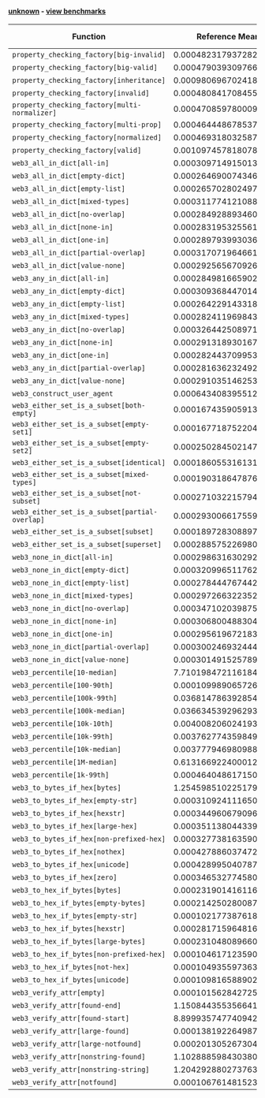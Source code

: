 #### [unknown](https://github.com/BobTheBuidler/faster-web3.py/blob/master/unknown) - [view benchmarks](https://github.com/BobTheBuidler/faster-web3.py/blob/master/unknown)

| Function | Reference Mean | Faster Mean | % Change | Speedup (%) | x Faster | Faster |
|----------|---------------|-------------|----------|-------------|----------|--------|
| `property_checking_factory[big-invalid]` | 0.000482317937282528 | 0.0004703547217937889 | 2.48% | 2.54% | 1.03x | ✅ |
| `property_checking_factory[big-valid]` | 0.00047903930976644915 | 0.0004690698568322471 | 2.08% | 2.13% | 1.02x | ✅ |
| `property_checking_factory[inheritance]` | 0.0009806967024183779 | 0.000978060372983439 | 0.27% | 0.27% | 1.00x | ✅ |
| `property_checking_factory[invalid]` | 0.00048084170845590063 | 0.000484211229762467 | -0.70% | -0.70% | 0.99x | ❌ |
| `property_checking_factory[multi-normalizer]` | 0.0004708597800098144 | 0.0004727331998058969 | -0.40% | -0.40% | 1.00x | ❌ |
| `property_checking_factory[multi-prop]` | 0.0004644486785370738 | 0.0004710673585574345 | -1.43% | -1.41% | 0.99x | ❌ |
| `property_checking_factory[normalized]` | 0.0004693180325877134 | 0.0004822441350560507 | -2.75% | -2.68% | 0.97x | ❌ |
| `property_checking_factory[valid]` | 0.0010974578180789046 | 0.0010276295795647022 | 6.36% | 6.80% | 1.07x | ✅ |
| `web3_all_in_dict[all-in]` | 0.00030971491501372115 | 0.00031092347095972007 | -0.39% | -0.39% | 1.00x | ❌ |
| `web3_all_in_dict[empty-dict]` | 0.00026469007434660595 | 0.0002645534121246087 | 0.05% | 0.05% | 1.00x | ✅ |
| `web3_all_in_dict[empty-list]` | 0.0002657028024970806 | 0.0002610072651688519 | 1.77% | 1.80% | 1.02x | ✅ |
| `web3_all_in_dict[mixed-types]` | 0.0003117741210889435 | 0.00031148145954385095 | 0.09% | 0.09% | 1.00x | ✅ |
| `web3_all_in_dict[no-overlap]` | 0.0002849288934603171 | 0.0002851246303974208 | -0.07% | -0.07% | 1.00x | ❌ |
| `web3_all_in_dict[none-in]` | 0.00028319532556156 | 0.0002843257842688811 | -0.40% | -0.40% | 1.00x | ❌ |
| `web3_all_in_dict[one-in]` | 0.00028979399303628086 | 0.0002875149134589349 | 0.79% | 0.79% | 1.01x | ✅ |
| `web3_all_in_dict[partial-overlap]` | 0.00031707196466160476 | 0.0003204425504649645 | -1.06% | -1.05% | 0.99x | ❌ |
| `web3_all_in_dict[value-none]` | 0.0002925656709260565 | 0.000288619682539335 | 1.35% | 1.37% | 1.01x | ✅ |
| `web3_any_in_dict[all-in]` | 0.0002849816659020844 | 0.00028390334959413696 | 0.38% | 0.38% | 1.00x | ✅ |
| `web3_any_in_dict[empty-dict]` | 0.0003093684470146868 | 0.00030536027376525457 | 1.30% | 1.31% | 1.01x | ✅ |
| `web3_any_in_dict[empty-list]` | 0.0002642291433189515 | 0.0002663571407534168 | -0.81% | -0.80% | 0.99x | ❌ |
| `web3_any_in_dict[mixed-types]` | 0.0002824119698430693 | 0.00029166670408824734 | -3.28% | -3.17% | 0.97x | ❌ |
| `web3_any_in_dict[no-overlap]` | 0.00032644250897110417 | 0.00032474950867508766 | 0.52% | 0.52% | 1.01x | ✅ |
| `web3_any_in_dict[none-in]` | 0.00029131893016790705 | 0.00028856947108095 | 0.94% | 0.95% | 1.01x | ✅ |
| `web3_any_in_dict[one-in]` | 0.0002824437099538521 | 0.0002806016675610824 | 0.65% | 0.66% | 1.01x | ✅ |
| `web3_any_in_dict[partial-overlap]` | 0.0002816362324921727 | 0.000282523033502252 | -0.31% | -0.31% | 1.00x | ❌ |
| `web3_any_in_dict[value-none]` | 0.0002910351462530729 | 0.00028247324568871307 | 2.94% | 3.03% | 1.03x | ✅ |
| `web3_construct_user_agent` | 0.0006434083955126332 | 0.0006563434660456012 | -2.01% | -1.97% | 0.98x | ❌ |
| `web3_either_set_is_a_subset[both-empty]` | 0.000167435905913291 | 0.0001698377362211991 | -1.43% | -1.41% | 0.99x | ❌ |
| `web3_either_set_is_a_subset[empty-set1]` | 0.00016771875220442347 | 0.00016941214711874576 | -1.01% | -1.00% | 0.99x | ❌ |
| `web3_either_set_is_a_subset[empty-set2]` | 0.00025028450214769726 | 0.0002516384652754183 | -0.54% | -0.54% | 0.99x | ❌ |
| `web3_either_set_is_a_subset[identical]` | 0.00018605531613151451 | 0.0001866126196534845 | -0.30% | -0.30% | 1.00x | ❌ |
| `web3_either_set_is_a_subset[mixed-types]` | 0.00019031864787651508 | 0.000191956203032445 | -0.86% | -0.85% | 0.99x | ❌ |
| `web3_either_set_is_a_subset[not-subset]` | 0.0002710322157941601 | 0.0002720372974000404 | -0.37% | -0.37% | 1.00x | ❌ |
| `web3_either_set_is_a_subset[partial-overlap]` | 0.0002930066175598899 | 0.00029444520136520414 | -0.49% | -0.49% | 1.00x | ❌ |
| `web3_either_set_is_a_subset[subset]` | 0.0001897283088975751 | 0.0001923966222478823 | -1.41% | -1.39% | 0.99x | ❌ |
| `web3_either_set_is_a_subset[superset]` | 0.00028857522698073147 | 0.0002904666975185993 | -0.66% | -0.65% | 0.99x | ❌ |
| `web3_none_in_dict[all-in]` | 0.00029863163029214947 | 0.00029851993830650657 | 0.04% | 0.04% | 1.00x | ✅ |
| `web3_none_in_dict[empty-dict]` | 0.0003209965117627985 | 0.0003221638248200178 | -0.36% | -0.36% | 1.00x | ❌ |
| `web3_none_in_dict[empty-list]` | 0.0002784447674420992 | 0.00028121583863761034 | -1.00% | -0.99% | 0.99x | ❌ |
| `web3_none_in_dict[mixed-types]` | 0.00029726632235252734 | 0.000296267449075411 | 0.34% | 0.34% | 1.00x | ✅ |
| `web3_none_in_dict[no-overlap]` | 0.0003471020398751156 | 0.0003392698395314924 | 2.26% | 2.31% | 1.02x | ✅ |
| `web3_none_in_dict[none-in]` | 0.00030680048830462165 | 0.0003053868699896571 | 0.46% | 0.46% | 1.00x | ✅ |
| `web3_none_in_dict[one-in]` | 0.0002956196721835745 | 0.0002934116837609692 | 0.75% | 0.75% | 1.01x | ✅ |
| `web3_none_in_dict[partial-overlap]` | 0.0003002469324449473 | 0.0002951667949939349 | 1.69% | 1.72% | 1.02x | ✅ |
| `web3_none_in_dict[value-none]` | 0.00030149152578954675 | 0.00030206461449405406 | -0.19% | -0.19% | 1.00x | ❌ |
| `web3_percentile[10-median]` | 7.710198472116184e-05 | 5.769464277747239e-05 | 25.17% | 33.64% | 1.34x | ✅ |
| `web3_percentile[100-90th]` | 0.0001099890657266377 | 8.961487645256635e-05 | 18.52% | 22.74% | 1.23x | ✅ |
| `web3_percentile[100k-99th]` | 0.03681478639285477 | 0.036686767928569806 | 0.35% | 0.35% | 1.00x | ✅ |
| `web3_percentile[100k-median]` | 0.03663453929629386 | 0.036481303111108435 | 0.42% | 0.42% | 1.00x | ✅ |
| `web3_percentile[10k-10th]` | 0.0040082060241938815 | 0.003963916845528508 | 1.10% | 1.12% | 1.01x | ✅ |
| `web3_percentile[10k-99th]` | 0.0037627743598491747 | 0.0037215699622657143 | 1.10% | 1.11% | 1.01x | ✅ |
| `web3_percentile[10k-median]` | 0.0037779469809885594 | 0.003717192328357522 | 1.61% | 1.63% | 1.02x | ✅ |
| `web3_percentile[1M-median]` | 0.613166922400012 | 0.5879566558000022 | 4.11% | 4.29% | 1.04x | ✅ |
| `web3_percentile[1k-99th]` | 0.0004640486171508483 | 0.00044298110064936846 | 4.54% | 4.76% | 1.05x | ✅ |
| `web3_to_bytes_if_hex[bytes]` | 1.254598510225179e-05 | 1.2892510067909347e-05 | -2.76% | -2.69% | 0.97x | ❌ |
| `web3_to_bytes_if_hex[empty-str]` | 0.00031092411165085617 | 4.265230945635233e-05 | 86.28% | 628.97% | 7.29x | ✅ |
| `web3_to_bytes_if_hex[hexstr]` | 0.00034496067909628735 | 5.245830077032336e-05 | 84.79% | 557.59% | 6.58x | ✅ |
| `web3_to_bytes_if_hex[large-hex]` | 0.00035113804433941113 | 5.894161209369115e-05 | 83.21% | 495.74% | 5.96x | ✅ |
| `web3_to_bytes_if_hex[non-prefixed-hex]` | 0.0003277381635903406 | 5.0374539304508626e-05 | 84.63% | 550.60% | 6.51x | ✅ |
| `web3_to_bytes_if_hex[nothex]` | 0.00042788603747231463 | 0.0002341630845759597 | 45.27% | 82.73% | 1.83x | ✅ |
| `web3_to_bytes_if_hex[unicode]` | 0.00042899504078769787 | 0.00023792971811104955 | 44.54% | 80.30% | 1.80x | ✅ |
| `web3_to_bytes_if_hex[zero]` | 0.0003465327745804608 | 5.237473009696102e-05 | 84.89% | 561.64% | 6.62x | ✅ |
| `web3_to_hex_if_bytes[bytes]` | 0.00023190141611635528 | 5.975848582124854e-05 | 74.23% | 288.06% | 3.88x | ✅ |
| `web3_to_hex_if_bytes[empty-bytes]` | 0.00021425028008752517 | 4.8753071842269715e-05 | 77.24% | 339.46% | 4.39x | ✅ |
| `web3_to_hex_if_bytes[empty-str]` | 0.00010217738761845236 | 0.00010283442160826051 | -0.64% | -0.64% | 0.99x | ❌ |
| `web3_to_hex_if_bytes[hexstr]` | 0.0002817159648167144 | 3.162259593145543e-05 | 88.78% | 790.87% | 8.91x | ✅ |
| `web3_to_hex_if_bytes[large-bytes]` | 0.00023104808966029658 | 6.208269412250549e-05 | 73.13% | 272.16% | 3.72x | ✅ |
| `web3_to_hex_if_bytes[non-prefixed-hex]` | 0.00010461712359048537 | 0.00010480568637456527 | -0.18% | -0.18% | 1.00x | ❌ |
| `web3_to_hex_if_bytes[not-hex]` | 0.00010493559736382988 | 0.00010553949791831286 | -0.58% | -0.57% | 0.99x | ❌ |
| `web3_to_hex_if_bytes[unicode]` | 0.00010981658890283388 | 0.00010972459147626106 | 0.08% | 0.08% | 1.00x | ✅ |
| `web3_verify_attr[empty]` | 0.00010156284272530188 | 0.00010234372395070034 | -0.77% | -0.76% | 0.99x | ❌ |
| `web3_verify_attr[found-end]` | 1.1508443553566415e-05 | 1.1447229477435381e-05 | 0.53% | 0.53% | 1.01x | ✅ |
| `web3_verify_attr[found-start]` | 8.899935747740942e-06 | 9.4449249880021e-06 | -6.12% | -5.77% | 0.94x | ❌ |
| `web3_verify_attr[large-found]` | 0.0001381922649872745 | 0.00014065798695820178 | -1.78% | -1.75% | 0.98x | ❌ |
| `web3_verify_attr[large-notfound]` | 0.00020130526730426944 | 0.0002057576054405158 | -2.21% | -2.16% | 0.98x | ❌ |
| `web3_verify_attr[nonstring-found]` | 1.1028885984303807e-05 | 1.1221662130895316e-05 | -1.75% | -1.72% | 0.98x | ❌ |
| `web3_verify_attr[nonstring-string]` | 1.2042928802737637e-05 | 1.2271232684043869e-05 | -1.90% | -1.86% | 0.98x | ❌ |
| `web3_verify_attr[notfound]` | 0.00010676148152303304 | 0.0001092196481146501 | -2.30% | -2.25% | 0.98x | ❌ |
